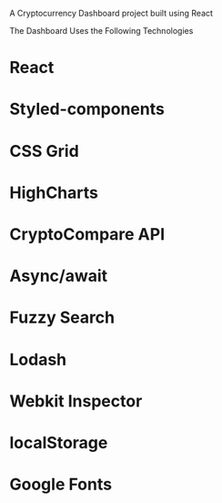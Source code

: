 A Cryptocurrency Dashboard project built using React

The Dashboard Uses the Following Technologies

# React
# Styled-components
# CSS Grid
# HighCharts
# CryptoCompare API
# Async/await
# Fuzzy Search
# Lodash
# Webkit Inspector
# localStorage
# Google Fonts